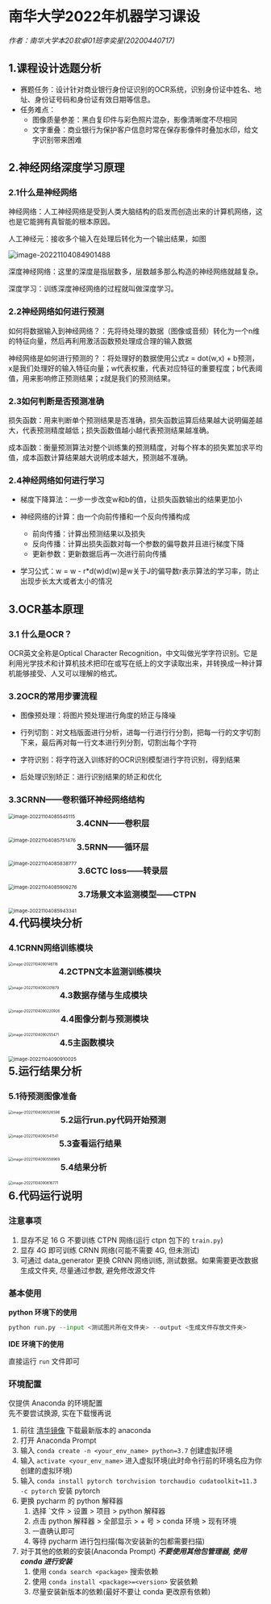 # 南华大学2022年机器学习课设

*作者：南华大学本20软卓01班李奕星(20200440717)*

## 1.课程设计选题分析

- 赛题任务：设计针对商业银行身份证识别的OCR系统，识别身份证中姓名、地址、身份证号码和身份证有效日期等信息。
- 任务难点：
  - 图像质量参差：黑白复印件与彩色照片混杂，影像清晰度不尽相同
  - 文字重叠：商业银行为保护客户信息时常在保存影像件时叠加水印，给文字识别带来困难

## 2.神经网络深度学习原理

### 2.1什么是神经网络

神经网络：人工神经网络是受到人类大脑结构的启发而创造出来的计算机网络，这也是它能拥有真智能的根本原因。

人工神经元：接收多个输入在处理后转化为一个输出结果，如图

![image-20221104084901488](img/image-20221104084901488.png)

深度神经网络：这里的深度是指层数多，层数越多那么构造的神经网络就越复杂。

深度学习：训练深度神经网络的过程就叫做深度学习。

### 2.2神经网络如何进行预测

如何将数据输入到神经网络？：先将待处理的数据（图像或音频）转化为一个n维的特征向量，然后再利用激活函数预处理成合理的输入数据

神经网络是如何进行预测的？：将处理好的数据使用公式z = dot(w,x) + b预测，x是我们处理好的输入特征向量；w代表权重，代表对应特征的重要程度；b代表阈值，用来影响修正预测结果；z就是我们的预测结果。

### 2.3如何判断是否预测准确

损失函数：用来判断单个预测结果是否准确，损失函数运算后结果越大说明偏差越大，代表预测精度越低；损失函数值越小越代表预测结果越准确。

成本函数：衡量预测算法对整个训练集的预测精度，对每个样本的损失累加求平均值，成本函数计算结果越大说明成本越大，预测越不准确。

### 2.4神经网络如何进行学习

- 梯度下降算法：一步一步改变w和b的值，让损失函数输出的结果更加小

- 神经网络的计算：由一个向前传播和一个反向传播构成
  - 前向传播：计算出预测结果以及损失
  - 反向传播：计算出损失函数对每一个参数的偏导数并且进行梯度下降
  - 更新参数：更新数据后再一次进行前向传播

- 学习公式：w = w - r*d(w)d(w)是w关于J的偏导数r表示算法的学习率，防止出现步长太大或者太小的情况



## 3.OCR基本原理

### 3.1 什么是OCR？

OCR英文全称是Optical Character Recognition，中文叫做光学字符识别。它是利用光学技术和计算机技术把印在或写在纸上的文字读取出来，并转换成一种计算机能够接受、人又可以理解的格式。

### 3.2OCR的常用步骤流程

- 图像预处理：将图片预处理进行角度的矫正与降噪

- ⾏列切割：对⽂档版⾯进⾏分析，进每⼀⾏进⾏⾏分割，把每⼀⾏的⽂字切割下来，最后再对每⼀⾏⽂本进⾏列分割，切割出每个字符

- 字符识别：将字符送⼊训练好的OCR识别模型进⾏字符识别，得到结果

- 后处理识别矫正：进⾏识别结果的矫正和优化

### 3.3CRNN——卷积循环神经网络结构

<img src="img/image-20221104085545115.png" alt="image-20221104085545115" style="zoom: 67%;" align='left'/>

### 3.4CNN——卷积层

<img src="img/image-20221104085751476.png" alt="image-20221104085751476" style="zoom:67%;" align='left'/>

### 3.5RNN——循环层

<img src="img/image-20221104085838777.png" alt="image-20221104085838777" style="zoom:67%;" align='left'/>

### 3.6CTC loss——转录层

<img src="img/image-20221104085909276.png" alt="image-20221104085909276" style="zoom:67%;" align='left'/>

### 3.7场景文本监测模型——CTPN

<img src="img/image-20221104085943341.png" alt="image-20221104085943341" style="zoom:67%;" align='left'/>



## 4.代码模块分析

### 4.1CRNN网络训练模块

<img src="img/image-20221104090146116.png" alt="image-20221104090146116" style="zoom:50%;" align='left'/>

### 4.2CTPN文本监测训练模块

<img src="img/image-20221104090201679.png" alt="image-20221104090201679" style="zoom:50%;" align='left'/>

### 4.3数据存储与生成模块

<img src="img/image-20221104090220926.png" alt="image-20221104090220926" style="zoom: 50%;" align='left' />

### 4.4图像分割与预测模块

<img src="img/image-20221104090255471.png" alt="image-20221104090255471" style="zoom:50%;" align='left'/>

### 4.5主函数模块

<img src="img/image-20221104090910025.png" alt="image-20221104090910025" style="zoom:67%;" align='left'/>



## 5.运行结果分析

### 5.1待预测图像准备

<img src="img/image-20221104090526596.png" alt="image-20221104090526596" style="zoom:50%;" align='left'/>

### 5.2运行run.py代码开始预测

<img src="img/image-20221104090541541.png" alt="image-20221104090541541" style="zoom:50%;" align='left'/>

### 5.3查看运行结果

<img src="img/image-20221104090558969.png" alt="image-20221104090558969" style="zoom:50%;" align='left'/>

### 5.4结果分析

<img src="img/image-20221104090616771.png" alt="image-20221104090616771" style="zoom:50%;" align='left'/>



## 6.代码运行说明

### 注意事项

1. 显存不足 16 G 不要训练 CTPN 网络(运行 ctpn 包下的 `train.py`)
2. 显存 4G 即可训练 CRNN 网络(可能不需要 4G, 但未测试)
3. 可通过 data_generator 更换 CRNN 网络训练, 测试数据。如果需要更改数据生成文件夹, 尽量通过参数, 避免修改源文件

### 基本使用
**python 环境下的使用**
```python
python run.py --input <测试图片所在文件夹> --output <生成文件存放文件夹>
```

**IDE 环境下的使用**

直接运行 `run` 文件即可

### 环境配置
仅提供 Anaconda 的环境配置\
先不要尝试换源, 实在下载慢再说
1. 前往 [清华镜像](https://mirrors.tuna.tsinghua.edu.cn/anaconda/archive/) 下载最新版本的 anaconda
2. 打开 Anaconda Prompt
3. 输入 `conda create -n <your_env_name> python=3.7` 创建虚拟环境
4. 输入 `activate <your_env_name>` 进入虚拟环境(此时命令行前的环境名应为你创建的虚拟环境)
5. 输入 `conda install pytorch torchvision torchaudio cudatoolkit=11.3 -c pytorch` 安装 pytorch
6. 更换 pycharm 的 python 解释器
   1. 选择 `文件 > 设置 > 项目 > python 解释器
   2. 点击 python 解释器 > 全部显示 > + 号 > conda 环境 > 现有环境
   3. 一直确认即可
   4. 等待 pycharm 进行包扫描(每次安装新的包都需要扫描)
7. 对于其他的依赖的安装(Anaconda Prompt)
   **_不要使用其他包管理器, 使用 conda 进行安装_**
   1. 使用 `conda search <package>` 搜索依赖
   2. 使用 `conda install <package>=<version>` 安装依赖
   3. 尽量安装新版本的依赖(最好不要让 conda 更改原有依赖)
